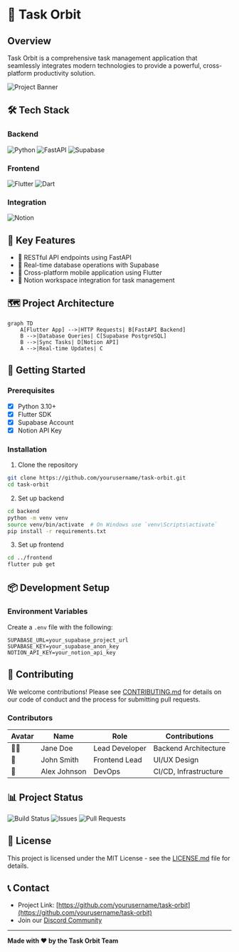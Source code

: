 # 🚀 Task Orbit

## Overview
Task Orbit is a comprehensive task management application that seamlessly integrates modern technologies to provide a powerful, cross-platform productivity solution.

![Project Banner](https://pic.surf/fhd)

## 🛠 Tech Stack

### Backend
![Python](https://img.shields.io/badge/Python-3.10+-3776AB?style=for-the-badge&logo=python&logoColor=white)
![FastAPI](https://img.shields.io/badge/FastAPI-009688?style=for-the-badge&logo=fastapi&logoColor=white)
![Supabase](https://img.shields.io/badge/Supabase-3ECF8E?style=for-the-badge&logo=supabase&logoColor=white)

### Frontend
![Flutter](https://img.shields.io/badge/Flutter-02569B?style=for-the-badge&logo=flutter&logoColor=white)
![Dart](https://img.shields.io/badge/Dart-0175C2?style=for-the-badge&logo=dart&logoColor=white)

### Integration
![Notion](https://img.shields.io/badge/Notion-000000?style=for-the-badge&logo=notion&logoColor=white)

## 🌟 Key Features

- 🔄 RESTful API endpoints using FastAPI
- 💾 Real-time database operations with Supabase
- 📱 Cross-platform mobile application using Flutter
- 🔗 Notion workspace integration for task management

## 🗺️ Project Architecture

```mermaid
graph TD
    A[Flutter App] -->|HTTP Requests| B[FastAPI Backend]
    B -->|Database Queries| C[Supabase PostgreSQL]
    B -->|Sync Tasks| D[Notion API]
    A -->|Real-time Updates| C
```

## 🚀 Getting Started

### Prerequisites

- [x] Python 3.10+
- [x] Flutter SDK
- [x] Supabase Account
- [x] Notion API Key

### Installation

1. Clone the repository
```bash
git clone https://github.com/yourusername/task-orbit.git
cd task-orbit
```

2. Set up backend
```bash
cd backend
python -m venv venv
source venv/bin/activate  # On Windows use `venv\Scripts\activate`
pip install -r requirements.txt
```

3. Set up frontend
```bash
cd ../frontend
flutter pub get
```

## 📦 Development Setup

### Environment Variables

Create a `.env` file with the following:
```
SUPABASE_URL=your_supabase_project_url
SUPABASE_KEY=your_supabase_anon_key
NOTION_API_KEY=your_notion_api_key
```

## 🤝 Contributing

We welcome contributions! Please see [CONTRIBUTING.md](CONTRIBUTING.md) for details on our code of conduct and the process for submitting pull requests.

### Contributors

<!-- If this was a real project, you'd replace these with actual GitHub usernames and links -->
| Avatar | Name | Role | Contributions |
|--------|------|------|--------------|
| 🧑‍💻 | Jane Doe | Lead Developer | Backend Architecture |
| 🎨 | John Smith | Frontend Lead | UI/UX Design |
| 🔧 | Alex Johnson | DevOps | CI/CD, Infrastructure |

## 📊 Project Status

![Build Status](https://img.shields.io/github/actions/workflow/status/yourusername/task-orbit/main.yml)
![Issues](https://img.shields.io/github/issues/yourusername/task-orbit)
![Pull Requests](https://img.shields.io/github/issues-pr/yourusername/task-orbit)

## 📜 License

This project is licensed under the MIT License - see the [LICENSE.md](LICENSE.md) file for details.

## 📞 Contact

- Project Link: [https://github.com/yourusername/task-orbit](https://github.com/yourusername/task-orbit)
- Join our [Discord Community](https://discord.gg/your-discord-link)

---

**Made with ❤️ by the Task Orbit Team**
